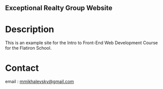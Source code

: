 Exceptional Realty Group Website
---

# Description

This is an example site for the Intro to Front-End Web Development Course for the Flatiron School.

# Contact

email : mmikhalevsky@gmail.com